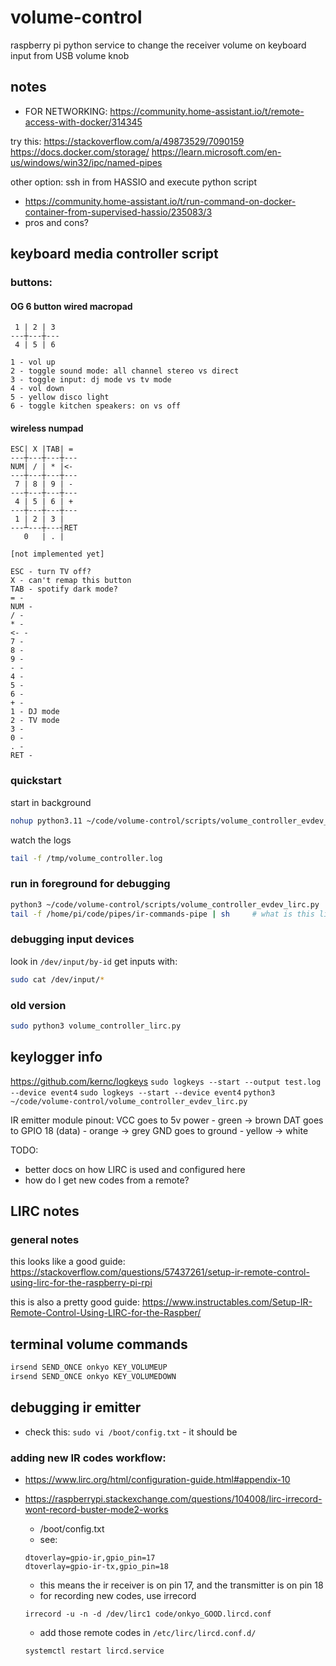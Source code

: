 # volume-control

raspberry pi python service to change the receiver volume on keyboard input from
USB volume knob

## notes

<!-- TODO: -->

- FOR NETWORKING: https://community.home-assistant.io/t/remote-access-with-docker/314345

try this:
https://stackoverflow.com/a/49873529/7090159
https://docs.docker.com/storage/
https://learn.microsoft.com/en-us/windows/win32/ipc/named-pipes

other option: ssh in from HASSIO and execute python script

- https://community.home-assistant.io/t/run-command-on-docker-container-from-supervised-hassio/235083/3
- pros and cons?

## keyboard media controller script

### buttons:

#### OG 6 button wired macropad

```
 1 | 2 | 3
---┼---┼---
 4 | 5 | 6

1 - vol up
2 - toggle sound mode: all channel stereo vs direct
3 - toggle input: dj mode vs tv mode
4 - vol down
5 - yellow disco light
6 - toggle kitchen speakers: on vs off
```

#### wireless numpad

```
ESC| X |TAB| =
---┼---┼---┼---
NUM| / | * |<-
---┼---┼---┼---
 7 | 8 | 9 | -
---┼---┼---┼---
 4 | 5 | 6 | +
---┼---┼---┼---
 1 | 2 | 3 |
---┴---┼---┤RET
   0   | . |

[not implemented yet]

ESC - turn TV off?
X - can't remap this button
TAB - spotify dark mode?
= -
NUM -
/ -
* -
<- -
7 -
8 -
9 -
- -
4 -
5 -
6 -
+ -
1 - DJ mode
2 - TV mode
3 -
0 -
. -
RET -
```

### quickstart

start in background

```bash
nohup python3.11 ~/code/volume-control/scripts/volume_controller_evdev_lirc.py &> /tmp/nohup.out & disown
```

watch the logs

```bash
tail -f /tmp/volume_controller.log
```

### run in foreground for debugging

```bash
python3 ~/code/volume-control/scripts/volume_controller_evdev_lirc.py
tail -f /home/pi/code/pipes/ir-commands-pipe | sh     # what is this line doing
```

### debugging input devices

look in `/dev/input/by-id`
get inputs with:

```bash
sudo cat /dev/input/*
```

### old version

```bash
sudo python3 volume_controller_lirc.py
```

## keylogger info

https://github.com/kernc/logkeys
`sudo logkeys --start --output test.log --device event4`
`sudo logkeys --start --device event4`
`python3 ~/code/volume-control/volume_controller_evdev_lirc.py`

IR emitter module pinout:
VCC goes to 5v power - green -> brown
DAT goes to GPIO 18 (data) - orange -> grey
GND goes to ground - yellow -> white

TODO:

- better docs on how LIRC is used and configured here
- how do I get new codes from a remote?

## LIRC notes

### general notes

this looks like a good guide:
https://stackoverflow.com/questions/57437261/setup-ir-remote-control-using-lirc-for-the-raspberry-pi-rpi

this is also a pretty good guide:
https://www.instructables.com/Setup-IR-Remote-Control-Using-LIRC-for-the-Raspber/

## terminal volume commands

```bash
irsend SEND_ONCE onkyo KEY_VOLUMEUP
irsend SEND_ONCE onkyo KEY_VOLUMEDOWN
```

## debugging ir emitter

- check this: `sudo vi /boot/config.txt` - it should be

### adding new IR codes workflow:

- https://www.lirc.org/html/configuration-guide.html#appendix-10
- https://raspberrypi.stackexchange.com/questions/104008/lirc-irrecord-wont-record-buster-mode2-works

  - /boot/config.txt
  - see:

  ```
  dtoverlay=gpio-ir,gpio_pin=17
  dtoverlay=gpio-ir-tx,gpio_pin=18
  ```

  - this means the ir receiver is on pin 17, and the transmitter is on pin 18
  - for recording new codes, use irrecord

  ```
  irrecord -u -n -d /dev/lirc1 code/onkyo_GOOD.lircd.conf
  ```

  - add those remote codes in `/etc/lirc/lircd.conf.d/`

  ```
  systemctl restart lircd.service
  ```
